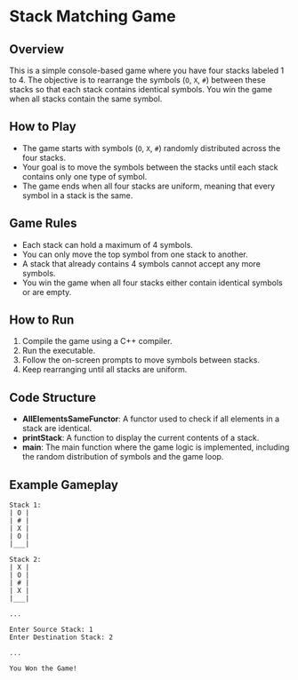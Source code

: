 # Stack Matching Game

## Overview
This is a simple console-based game where you have four stacks labeled 1 to 4. The objective is to rearrange the symbols (`O`, `X`, `#`) between these stacks so that each stack contains identical symbols. You win the game when all stacks contain the same symbol.

## How to Play
- The game starts with symbols (`O`, `X`, `#`) randomly distributed across the four stacks.
- Your goal is to move the symbols between the stacks until each stack contains only one type of symbol.
- The game ends when all four stacks are uniform, meaning that every symbol in a stack is the same.

## Game Rules
- Each stack can hold a maximum of 4 symbols.
- You can only move the top symbol from one stack to another.
- A stack that already contains 4 symbols cannot accept any more symbols.
- You win the game when all four stacks either contain identical symbols or are empty.

## How to Run
1. Compile the game using a C++ compiler.
2. Run the executable.
3. Follow the on-screen prompts to move symbols between stacks.
4. Keep rearranging until all stacks are uniform.

## Code Structure
- **AllElementsSameFunctor**: A functor used to check if all elements in a stack are identical.
- **printStack**: A function to display the current contents of a stack.
- **main**: The main function where the game logic is implemented, including the random distribution of symbols and the game loop.

## Example Gameplay
```text
Stack 1:
| O |
| # |
| X |
| O |
|___|

Stack 2:
| X |
| O |
| # |
| X |
|___|

...

Enter Source Stack: 1
Enter Destination Stack: 2

...

You Won the Game!
